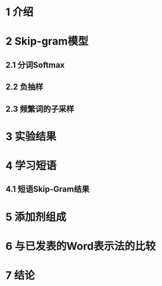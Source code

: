 # 1 介绍

# 2 Skip-gram模型

## 2.1 分词Softmax

## 2.2 负抽样

## 2.3 频繁词的子采样

# 3 实验结果

# 4 学习短语

## 4.1 短语Skip-Gram结果

# 5 添加剂组成

# 6 与已发表的Word表示法的比较

# 7 结论

